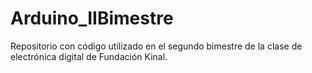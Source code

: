 # Arduino_IIBimestre
Repositorio con código utilizado en el segundo bimestre de la clase de electrónica digital de Fundación Kinal.
